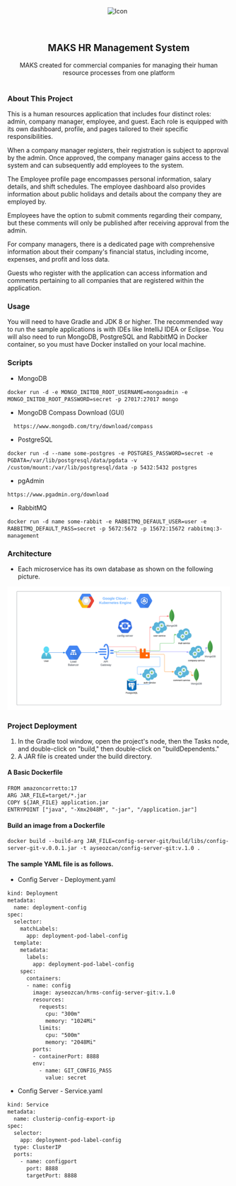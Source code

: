 <div style="display: flex; align-items: center; justify-content: center;">
  <img src="https://www.linkpicture.com/q/favicon_27.png" alt="Icon" width="50" height="50">

</div>
  <h2 align="center">MAKS HR Management System</h2>

  <p align="center" >
MAKS created for commercial companies for managing their human resource processes from one platform
    <br/>
    <br/>

### About This Project

This is a human resources application that includes four distinct roles: admin, company manager, employee, and guest. Each role is equipped with its own dashboard, profile, and pages tailored to their specific responsibilities.

When a company manager registers, their registration is subject to approval by the admin. Once approved, the company manager gains access to the system and can subsequently add employees to the system.

The Employee profile page encompasses personal information, salary details, and shift schedules. The employee dashboard also provides information about public holidays and details about the company they are employed by.

Employees have the option to submit comments regarding their company, but these comments will only be published after receiving approval from the admin.

For company managers, there is a dedicated page with comprehensive information about their company's financial status, including income, expenses, and profit and loss data.

Guests who register with the application can access information and comments pertaining to all companies that are registered within the application.

### Usage
You will need to have Gradle and JDK 8 or higher. The recommended way to run the sample applications is with IDEs like IntelliJ IDEA or Eclipse. You will also need to run MongoDB, PostgreSQL and RabbitMQ in Docker container, so you must have Docker installed on your local machine.

### Scripts
- MongoDB
```
docker run -d -e MONGO_INITDB_ROOT_USERNAME=mongoadmin -e MONGO_INITDB_ROOT_PASSWORD=secret -p 27017:27017 mongo
```
- MongoDB Compass Download (GUI)
```
  https://www.mongodb.com/try/download/compass
```
- PostgreSQL
```
docker run -d --name some-postgres -e POSTGRES_PASSWORD=secret -e PGDATA=/var/lib/postgresql/data/pgdata -v /custom/mount:/var/lib/postgresql/data -p 5432:5432 postgres
```
- pgAdmin
```
https://www.pgadmin.org/download
```
- RabbitMQ
```
docker run -d name some-rabbit -e RABBITMQ_DEFAULT_USER=user -e RABBITMQ_DEFAULT_PASS=secret -p 5672:5672 -p 15672:15672 rabbitmq:3-management
```
### Architecture
- Each microservice has its own database as shown on the following picture.

![Cloud Architecture](/user-microservice/src/main/resources/images/cloud-architecture-2.png)

### Project Deployment
1. In the Gradle tool window, open the project's node, then the Tasks node, and double-click on "build," then double-click on "buildDependents."
2. A JAR file is created under the build directory.

#### A Basic Dockerfile
```
FROM amazoncorretto:17
ARG JAR_FILE=target/*.jar
COPY ${JAR_FILE} application.jar
ENTRYPOINT ["java", "-Xmx2048M", "-jar", "/application.jar"]
```

#### Build an image from a Dockerfile
```
docker build --build-arg JAR_FILE=config-server-git/build/libs/config-server-git-v.0.0.1.jar -t ayseozcan/config-server-git:v.1.0 .
```
#### The sample YAML file is as follows.
- Config Server - Deployment.yaml
```
kind: Deployment
metadata:
  name: deployment-config
spec:
  selector:
    matchLabels:
      app: deployment-pod-label-config
  template:
    metadata:
      labels:
        app: deployment-pod-label-config      
    spec:
      containers: 
      - name: config 
        image: ayseozcan/hrms-config-server-git:v.1.0
        resources:
          requests:
            cpu: "300m"
            memory: "1024Mi"
          limits:
            cpu: "500m"
            memory: "2048Mi"
        ports: 
        - containerPort: 8888
        env:
          - name: GIT_CONFIG_PASS
            value: secret
```
- Config Server - Service.yaml
```
kind: Service
metadata:
  name: clusterip-config-export-ip
spec:
  selector:
    app: deployment-pod-label-config
  type: ClusterIP
  ports:
    - name: configport
      port: 8888
      targetPort: 8888
```
